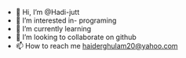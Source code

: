 - 👋 Hi, I’m @Hadi-jutt
- 👀 I’m interested in- programing
- 🌱 I’m currently learning
- 💞️ I’m looking to collaborate on github
- 📫 How to reach me haiderghulam20@yahoo.com

<!---
Hadi-jutt/Hadi-jutt is a ✨ special ✨ repository because its `README.md` (this file) appears on your GitHub profile.
You can click the Preview link to take a look at your changes.
--->

